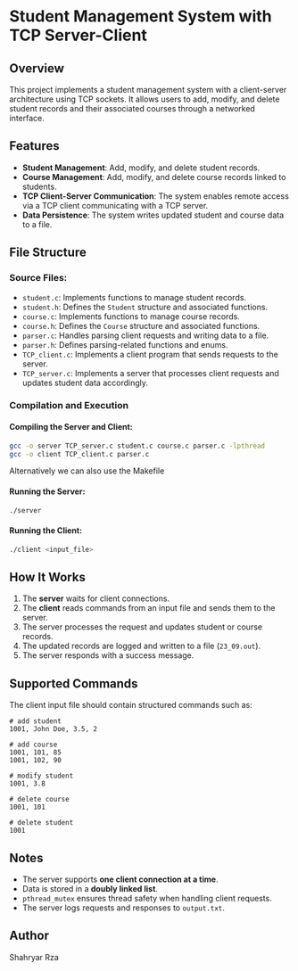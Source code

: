 # Student Management System with TCP Server-Client

## Overview
This project implements a student management system with a client-server architecture using TCP sockets. It allows users to add, modify, and delete student records and their associated courses through a networked interface.

## Features
- **Student Management**: Add, modify, and delete student records.
- **Course Management**: Add, modify, and delete course records linked to students.
- **TCP Client-Server Communication**: The system enables remote access via a TCP client communicating with a TCP server.
- **Data Persistence**: The system writes updated student and course data to a file.

## File Structure
### Source Files:
- `student.c`: Implements functions to manage student records.
- `student.h`: Defines the `Student` structure and associated functions.
- `course.c`: Implements functions to manage course records.
- `course.h`: Defines the `Course` structure and associated functions.
- `parser.c`: Handles parsing client requests and writing data to a file.
- `parser.h`: Defines parsing-related functions and enums.
- `TCP_client.c`: Implements a client program that sends requests to the server.
- `TCP_server.c`: Implements a server that processes client requests and updates student data accordingly.

### Compilation and Execution
#### Compiling the Server and Client:
```bash
gcc -o server TCP_server.c student.c course.c parser.c -lpthread
gcc -o client TCP_client.c parser.c
```
Alternatively we can also use the Makefile

#### Running the Server:
```bash
./server
```

#### Running the Client:
```bash
./client <input_file>
```

## How It Works
1. The **server** waits for client connections.
2. The **client** reads commands from an input file and sends them to the server.
3. The server processes the request and updates student or course records.
4. The updated records are logged and written to a file (`23_09.out`).
5. The server responds with a success message.

## Supported Commands
The client input file should contain structured commands such as:
```
# add student
1001, John Doe, 3.5, 2

# add course
1001, 101, 85
1001, 102, 90

# modify student
1001, 3.8

# delete course
1001, 101

# delete student
1001
```

## Notes
- The server supports **one client connection at a time**.
- Data is stored in a **doubly linked list**.
- `pthread_mutex` ensures thread safety when handling client requests.
- The server logs requests and responses to `output.txt`.

## Author
Shahryar Rza
